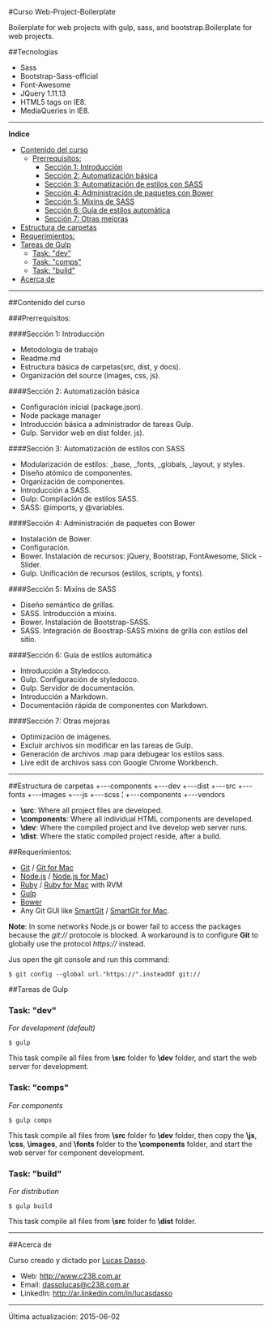 
#Curso Web-Project-Boilerplate

Boilerplate for web projects with gulp, sass, and bootstrap.Boilerplate for web projects.

##Tecnologías
- Sass
- Bootstrap-Sass-official
- Font-Awesome
- JQuery 1.11.13
- HTML5 tags on IE8.
- MediaQueries in IE8.

---

**Indice**

- [Contenido del curso](#contenido-del-curso)
	- [Prerrequisitos:](#prerrequisitos)
		- [Sección 1: Introducción](#sección-1-introducción)
		- [Sección 2: Automatización básica](#sección-2-automatización-básica)
		- [Sección 3: Automatización de estilos con SASS](#sección-3-automatización-de-estilos-con-sass)
		- [Sección 4: Administración de paquetes con Bower](#sección-4-administración-de-paquetes-con-bower)
		- [Sección 5: Mixins de SASS](#sección-5-mixins-de-sass)
		- [Sección 6: Guía de estilos automática](#sección-6-guía-de-estilos-automática)
		- [Sección 7: Otras mejoras](#sección-7-otras-mejoras)
- [Estructura de carpetas](#estructura-de-carpetas)
- [Requerimientos:](#requerimientos)
- [Tareas de Gulp](#tareas-de-gulp)
	- [Task: "dev"](#task-dev)
	- [Task: "comps"](#task-comps)
	- [Task: "build"](#task-build)
- [Acerca de](#acerca-de)

---



##Contenido del curso

###Prerrequisitos:

####Sección 1: Introducción
- Metodología de trabajo
- Readme.md
- Estructura básica de carpetas(src, dist, y docs).
- Organización del source (images, css, js).

####Sección 2: Automatización básica
- Configuración inicial (package.json). 
- Node  package manager
- Introducción básica a administrador de tareas Gulp.
- Gulp. Servidor web en dist folder.
js).

####Sección 3: Automatización de estilos con SASS
- Modularización de estilos: _base, _fonts, _globals, _layout, y styles.
- Diseño atómico de componentes.
-  Organización de componentes.
- Introducción a SASS.
- Gulp: Compilación de estilos SASS.
- SASS: @imports, y @variables.

####Sección 4: Administración de paquetes con Bower
- Instalación de Bower.
- Configuración.
- Bower. Instalación de recursos: jQuery, Bootstrap, FontAwesome, Slick - Slider.
- Gulp. Unificación de recursos (estilos, scripts, y fonts).

####Sección 5: Mixins de SASS
- Diseño semántico de grillas.
- SASS. Introducción a mixins.
- Bower. Instalación de Bootstrap-SASS.
- SASS. Integración de Boostrap-SASS  mixins de grilla con estilos del sitio.

####Sección 6: Guía de estilos automática
- Introducción a Styledocco.
- Gulp. Configuración de styledocco.
- Gulp. Servidor de documentación.
- Introducción a Markdown.
- Documentación rápida de componentes con Markdown.

####Sección 7: Otras mejoras
- Optimización de imágenes.
- Excluir archivos sin modificar en las tareas de Gulp.
- Generación de archivos .map para debugear los estilos sass.
- Live edit de archivos sass con Google Chrome Workbench.






---

##Estructura de carpetas
	+---components
	+---dev
	+---dist
	+---src
		+---fonts
		+---images
		+---js
		+---scss
		¦   +---components
		+---vendors

- **\src**: Where all project files are developed.
- **\components**: Where all  individual HTML components are developed.
- **\dev**: Where the compiled project and live develop web server runs.
- **\dist**: Where the static compiled project reside, after a build.
	
		
##Requerimientos:
- [Git] / [Git for Mac]
- [Node.js] / [Node.js for Mac])
- [Ruby] / [Ruby for Mac] with RVM
- [Gulp]
- [Bower]
- Any Git GUI like [SmartGit] / [SmartGit for Mac].

**Note**: In some networks Node.js or bower fail to access the packages because the _git://_ protocole is blocked. A workaround is to configure **Git** to globally use the protocol _https://_ instead.

Jus open the git console and run this command:
```
$ git config --global url."https://".insteadOf git://
```

##Tareas de Gulp

### Task: "dev"
_For development (default)_

```
$ gulp
```
This task compile all files from **\src** folder fo **\dev** folder, and start the web server for development.

### Task: "comps"
_For components_

```
$ gulp comps
```
This task compile all files from **\src** folder fo **\dev** folder, then copy the **\js**, **\css**, **\images**, and **\fonts** folder to the **\components** folder, and start the web server for component development.

### Task: "build"
_For distribution_

```
$ gulp build
```
This task compile all files from **\src** folder fo **\dist** folder.

---

##Acerca de

Curso creado y dictado por [Lucas Dasso].
- Web: <http://www.c238.com.ar>
- Email: <dassolucas@c238.com.ar>
- LinkedIn: <http://ar.linkedin.com/in/lucasdasso>

---
Última actualización: 2015-06-02




[Git]: http://git-scm.com/download/win
[Git for Mac]: http://git-scm.com/download/mac
[Node.js]: http://nodejs.org/dist/v0.12.4/node-v0.12.4-x86.msi
[Node.js for Mac]: http://nodejs.org/dist/v0.12.4/node-v0.12.4.pkg
[Ruby]: http://dl.bintray.com/oneclick/rubyinstaller/rubyinstaller-2.2.2.exe
[Ruby for Mac]: http://code.tutsplus.com/tutorials/how-to-install-ruby-on-a-mac--net-21664
[Gulp]: https://github.com/gulpjs/gulp/blob/master/docs/getting-started.md
[Bower]: http://bower.io/#install-bower
[SmartGit]: http://www.syntevo.com/smartgit/download?file=smartgit/smartgit-win32-setup-jre-6_5_8.zip
[SmartGit for Mac]: http://www.syntevo.com/smartgit/download?file=smartgit/smartgit-macosx-6_5_8.dmg

[Lucas Dasso]: http://www.c238.com.ar
